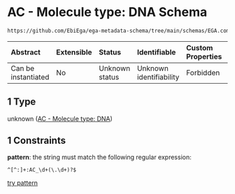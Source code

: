 # AC - Molecule type: DNA Schema

```txt
https://github.com/EbiEga/ega-metadata-schema/tree/main/schemas/EGA.common-definitions.json#/definitions/curie_refseq_pattern/oneOf/1
```



| Abstract            | Extensible | Status         | Identifiable            | Custom Properties | Additional Properties | Access Restrictions | Defined In                                                                                           |
| :------------------ | :--------- | :------------- | :---------------------- | :---------------- | :-------------------- | :------------------ | :--------------------------------------------------------------------------------------------------- |
| Can be instantiated | No         | Unknown status | Unknown identifiability | Forbidden         | Allowed               | none                | [EGA.common-definitions.json\*](../../../schemas/EGA.common-definitions.json "open original schema") |

## 1 Type

unknown ([AC - Molecule type: DNA](ega-12-definitions-refseq-accessions-data1098-curie-pattern-oneof-ac---molecule-type-dna.md))

## 1 Constraints

**pattern**: the string must match the following regular expression:&#x20;

```regexp
^[^:]+:AC_\d+(\.\d+)?$
```

[try pattern](https://regexr.com/?expression=%5E%5B%5E%3A%5D%2B%3AAC_%5Cd%2B\(%5C.%5Cd%2B\)%3F%24 "try regular expression with regexr.com")
